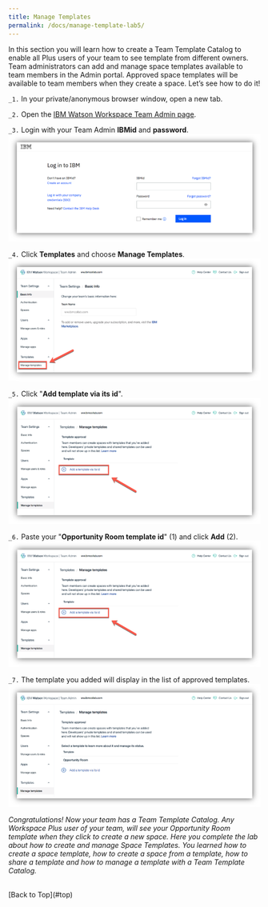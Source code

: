 ```yaml
---
title: Manage Templates
permalink: /docs/manage-template-lab5/
---
```


<a name="top"/>

In this section you will learn how to create a Team Template Catalog to enable all Plus users of your team to see template from different owners. Team administrators can add and manage space templates available to team members in the Admin portal.  Approved space templates will be available to team members when they create a space. Let’s see how to do it!

`_1.` In your private/anonymous browser window, open a new tab.

`_2.` Open the <a href="http://admin.workspace.ibm.com/" target="blank" >IBM Watson Workspace Team Admin page</a>.

`_3.` Login with your Team Admin **IBMid** and **password**.
![login workspace](../images/lab5/login-admin.png)

`_4.` Click **Templates** and choose **Manage Templates**.
![MAnage Templates](../images/lab5/manage-templates.png)

`_5.` Click "**Add template via its id**".
![Add Template by ID](../images/lab5/add-template-id.png)

`_6.` Paste your "**Opportunity Room template id**" (1) and click **Add** (2).
![Oppty Room ID](../images/lab5/add-template-id.png)

`_7.` The template you added will display in the list of approved templates.
![Approved Template](../images/lab5/approved-template.png)

*Congratulations! Now your team has a Team Template Catalog. Any Workspace Plus user of your team, will see your Opportunity Room template when they click to create a new space. Here you complete the lab about how to create and manage Space Templates. You learned how to create a space template, how to create a space from a template, how to share a template and how to manage a template with a Team Template Catalog.*

<br/>
[Back to Top](#top)  
